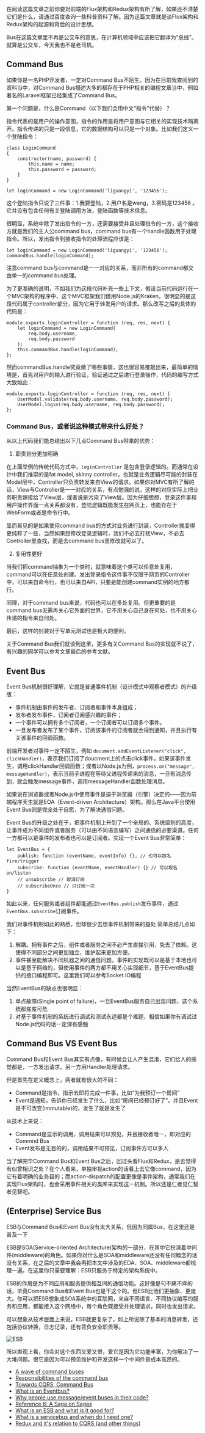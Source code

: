 在阅读这篇文章之前你要对前端的Flux架构和Redux架构有所了解，如果还不清楚它们是什么，请通过百度查询一些科普资料了解。因为这篇文章就是谈Flux架构和Redux架构的起源和背后的设计思想。

Bus在这篇文章里不再是公交车的意思，在计算机领域中应该把它翻译为“总线”。就算是公交车，今天我也不是老司机。

## Command Bus

如果你是一名PHP开发者，一定对Command Bus不陌生。因为在目前我查阅到的资料当中，对Command Bus描述大多的都存在于PHP相关的编程文章当中，例如著名的Laravel框架已经集成了Command Bus。

第一个问题是，什么是Command（以下我们会用中文“指令”代替）？

指令代表的是用户的操作意图，指令的作用是将用户意图与它相关的实现技术隔离开。指令传递的只是一段信息，它的数据结构可以只是一个对象。比如我们定义一个登陆指令：

```
class LoginCommand
{
	constructor(name, password) {
		this.name = name;
		this.password = password;
	}
}

let loginCommand = new LoginCommand('liguangyi', '123456');
```

这个登陆指令只说了三件事：1.我要登陆，2.用户名是wang，3.密码是123456 。它并没有包含任何有关登陆调用方法，登陆函数等技术信息。

很明显，系统中除了发出指令的一方，还需要接受并且处理指令的一方，这个接收方就是我们的主人公command bus，command bus有一个handle函数用于处理指令。所以，发出指令到接收指令的处理流程应该是：

```
let loginCommand = new LoginCommand('liguangyi', '123456');
commandBus.handle(loginCommand);
```

注意command bus与command是一一对应的关系，而非所有的command都交由单一的command bus处理。

为了更准确的说明，不如我们为这段代码补充一些上下文，假设当前代码运行在一个MVC架构的程序中，这个MVC框架我们借用Node.js的Kraken。很明显的是这段代码属于controller部分，因为它用于转发用户的请求。那么改写之后的具体的代码是：

```
module.exports.loginController = function (req, res, next) {
	let loginCommand = new LoginCommand(
		req.body.username, 
		req.body.password
	);
	this.commandBus.handle(loginCommand);
};
```

然而commandBus.handle究竟做了哪些事情，这也很容易推敲出来，最简单的情境是，首先对用户的输入进行验证，验证通过之后进行登录操作，代码的编写方式大致如此：

```
module.exports.loginController = function (req, res, next) {
	UserModel.validate(req.body.username, req.body.password);
	UserModel.login(req.body.username, req.body.password);
};
```

### Command Bus，或者说这种模式带来什么好处？

从以上代码我们能总结出以下几点Command Bus带来的优势：

1. 职责划分更加明确

在上面举例的传统代码方式中，`loginController` 是包含登录逻辑的。而通常在设计中我们推崇的是fat model, skinny controller，也就是业务逻辑尽可能的封装在Model层中，Controller只负责转发来自View的请求。如果你对MVC有所了解的话，View与Controller是一一对应的关系，有点勉强的说，这样的对应实际上把业务职责嫁接给了View层，或者说是污染了View层。因为仔细想想，登录这件事和用户操作界面一点关系都没有，登陆逻辑既能发生在网页上，也能存在于WebForm或者是命令行中。

显而易见的是如果使用command bus的方式对业务进行封装，Controller就变得更纯粹了一些，当然如果想修改登录逻辑时，我们不必去打扰View，不必去Controller里查找，而是去command bus里修改就可以了。

2. 复用性更好

当我们把command抽象为一个类时，就意味着这个类可以任意处复用，command可以在任意处创建。发出登录指令这件事不仅限于网页的Controller中，可以来自命令行，也可以来自API，只要是能创建command实例的地方都行。

同理，对于command bus来说，代码也可以在多处复用。但更重要的是command bus无需再关心它外面的世界，它不用关心自己身在何处，也不用关心传递的指令来自何处。

最后，这样的封装对于写单元测试也是极大的便利。

关于Command Bus我们就谈到这里，更多有关Command Bus的实现就不说了，有兴趣的同学可以参考文章最后的参考文献。

## Event Bus

Event Bus机制很好理解，它就是普通事件机制（设计模式中观察者模式）的升级版：

- 事件机制由事件的发布者、订阅者和事件本身组成；
- 发布者发布事件，订阅者订阅感兴趣的事件；
- 一个事件可以拥有多个订阅者，一个订阅者可以订阅多个事件。
- 一旦发布者发布了某个事件，订阅该事件的订阅者就会得到通知，并且执行有关该事件的回调函数。

前端开发者对事件一定不陌生，例如 `document.addEventListener("click", clickHandler)`，表示我们订阅了doucment上的点击click事件，如果该事件发生，调用clickHandler回调函数；或者以Node.js为例，`process.on("message", messageHandler)`，表示当前子进程在等待父进程传递来的消息，一旦有消息传到，就会触发message事件，调用messageHandler函数处理消息。

如果说在浏览器或者Node.js中使用事件是迫于浏览器（引擎）决定的——因为前端程序天生就是EOA（Event-driven Architecture）架构。那么在Java平台使用Event Bus则是完全处于自愿，为了解决通信问题。

Event Bus的升级之处在于，把事件机制上升到了一个全局的、系统级别的高度，让事件成为不同组件或者服务（可以由不同语言编写）之间通信的必要渠道。任何一方都可以是事件的发布者也可以是订阅者。实现一个Event Bus非常简单：

```
let EventBus = {
	publish: function (eventName, eventInfo) {}, // 也可以取名fire/trigger
	subscribe: function (eventName, eventHandler) {} // 可以取名 on/listen
	// unsubscribe // 取消订阅
	// subscribeOnce // 只订阅一次
}
```

如此以来，任何服务或者组件都能通过`EventBus.publish`发布事件，通过`EventBus.subscribe`订阅事件。

我们对事件机制如此的熟悉，但却很少去想事件机制带来的益处 简单总结几点如下：

1. 解耦。拥有事件之后，组件或者服务之间不必产生直接引用，免去了依赖。这使得不同部分之间更加独立，维护起来更加方便。
2. 事件甚至能解决不同机器之间的通信问题。事件的实现既可以是基于本地也可以是基于网络的，但使用事件的两方都不用关心实现细节，基于EventBus提供的接口编程即可。这里我们可以参考Socket.IO编程

当然EventBus的缺点也很明显：

1. 单点故障(Single point of failure)，一旦EventBus服务自己出现问题，这个系统都岌岌可危
2. 对基于事件机制的系统进行调试和测试永远都是个难题，相信如果你有调试过Node.js代码的话一定深有感触

## Command Bus VS Event Bus

Command Bus和Event Bus其实有点像，有时候会让人产生混淆，它们给人的感觉都是，一方发出请求，另一方用Handler处理请求。

但是首先在定义概念上，两者就有很大的不同：

- Command是指令，指示去即将完成一件事，比如“为我预订一个房间”
- Event是通知，告诉你已经发生了什么，比如“房间已经预订好了”。并且Event是不可改变(immutable)的，发生了就是发生了

从技术上来说：

- Command是显示的调用，调用结果可以预见，并且接收者唯一，即对应的Commnd Bus
- Event发布是无目的的，调用结果不可预见，订阅事件方可以多人

当了解完毕Command Bus和Event Bus之后，回过头看Flux和Redux，是否觉得有似曾相识之处？在个人看来，单独审视action的话看上去它像command，因为它有着明确的业务目的；而action-dispatch的配置更像是事件架构，通常我们在实现Flux架构时，也会采用事件相关的类库来实现这一机制。所以还是仁者见仁智者见智吧。

## (Enterprise) Service Bus

ESB与Command Bus和Event Bus没有太大关系，但因为同属Bus，在这里还是普及一下

ESB是SOA(Service-oriented Architecture)架构的一部分，在其中它扮演着中间件(middleware)的角色。如果你对什么是SOA和middleware还没有任何概念的话没有关系，在之后的文章中我会再把本文中涉及的EDA、SOA、middleware都梳理一遍。在这里你只需要理解：ESB只服务于特定的架构系统中。

ESB的作用是为不同应用和服务提供相互间的通信功能。这好像是句不痛不痒的话，毕竟Command Bus和Event Bus也是干这个的。但ESB比他们更抽象、更庞大。你可以把ESB想象成SOA系统中的互联网，来自不同语言、不同协议编写的服务和应用，都能接入这个网络中，每个角色既接受并处理请求，同时也发出请求。

可以想象从技术层面上来说，ESB就更复杂了，如上所说除了基本的消息转发，还包括协议转换，日志记录，还有背负安全职责等。

![ESB](./images/entservbus.gif)

所以直观上看，你会对这个东西又爱又恨，爱它是因为它功能丰富，为你解决了一大堆问题。恨它是因为可以预见维护和开发这样一个中间件是成本高昂的。


- [A wave of command buses](http://php-and-symfony.matthiasnoback.nl/2015/01/a-wave-of-command-buses/)
- [Responsibilities of the command bus](http://php-and-symfony.matthiasnoback.nl/2015/01/responsibilities-of-the-command-bus/)
- [Towards CQRS, Command Bus](https://gnugat.github.io/2016/05/11/towards-cqrs-command-bus.html)
- [What is an Eventbus?](http://www.rribbit.org/eventbus.html)
- [Why people use message/event buses in their code?](http://stackoverflow.com/questions/3987391/why-people-use-message-event-buses-in-their-code)
- [Reference 6: A Saga on Sagas](https://msdn.microsoft.com/en-us/library/jj591569.aspx)
- [What is an ESB and what is it good for?](http://stackoverflow.com/questions/597397/what-is-an-esb-and-what-is-it-good-for)
- [What is a servicebus and when do I need one?](http://stackoverflow.com/questions/2724816/what-is-a-servicebus-and-when-do-i-need-one)
- [Redux and it's relation to CQRS (and other things) ](https://github.com/reactjs/redux/issues/351)